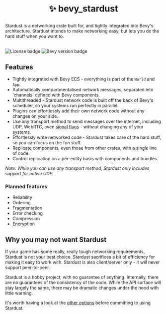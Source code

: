 <h1><p align="center">✨ bevy_stardust</p></h1>
Stardust is a networking crate built for, and tightly integrated into Bevy's architecture. Stardust intends to make networking easy, but lets you do the hard stuff when you want to.
<br></br>

![License badge](https://img.shields.io/github/license/veritius/bevy_stardust)
![Bevy version badge](https://img.shields.io/badge/bevy-0.11-blue?color=blue)

## Features
- Tightly integrated with Bevy ECS - everything is part of the `World` and `App`.
- Automatically compartmentalised network messages, separated into 'channels' defined with Bevy components.
- Multithreaded - Stardust network code is built off the back of Bevy's scheduler, so your systems run perfectly in parallel.
- Plugins can effortlessly add their own network code without any changes on your side.
- Use any transport method to send messages over the internet, including UDP, WebRTC, even [signal flags](https://en.wikipedia.org/wiki/International_maritime_signal_flags) - without changing any of your systems.
- Effortlessly write networked code - Stardust takes care of the hard stuff, so you can focus on the fun stuff.
- Replicate components, even those from other crates, with a single line of code.
- Control replication on a per-entity basis with components and bundles.

*Note: While you can use any transport method, Stardust only includes support for native UDP.*

### Planned features
- Reliability
- Ordering
- Fragmentation
- Error checking
- Compression
- Encryption

## Why you may not want Stardust
If your game has some really, really tough networking requirements, Stardust is not your best choice. Stardust sacrifices a bit of efficiency for making it easy to work with. Stardust is also client/server only - it will never support peer-to-peer.

Stardust is a hobby project, with no guarantee of anything. Internally, there are no guarantees of the consistency of the code. While the API surface will stay largely the same, there may be dramatic changes under the hood with little warning.

It's worth having a look at the [other options](https://bevyengine.org/assets/#networking) before committing to using Stardust.